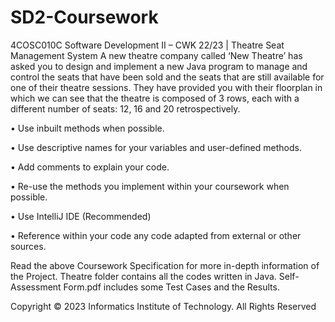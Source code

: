 # SD2-Coursework
4COSC010C Software Development II – CWK 22/23 | Theatre Seat Management System
A new theatre company called ‘New Theatre’ has asked you to design and implement a new Java program to manage and control the seats that have been sold and the seats that are still available for one of their theatre sessions. They have provided you with their floorplan in which we can see that the theatre is composed of 3 rows, each with a different number of seats: 12, 16 and 20 retrospectively.

• Use inbuilt methods when possible.

• Use descriptive names for your variables and user-defined methods.

• Add comments to explain your code.

• Re-use the methods you implement within your coursework when possible.

• Use IntelliJ IDE (Recommended)

• Reference within your code any code adapted from external or other sources.


Read the above Coursework Specification for more in-depth information of the Project.
Theatre folder contains all the codes written in Java.
Self-Assessment Form.pdf includes some Test Cases and the Results.

Copyright © 2023 Informatics Institute of Technology. All Rights Reserved
